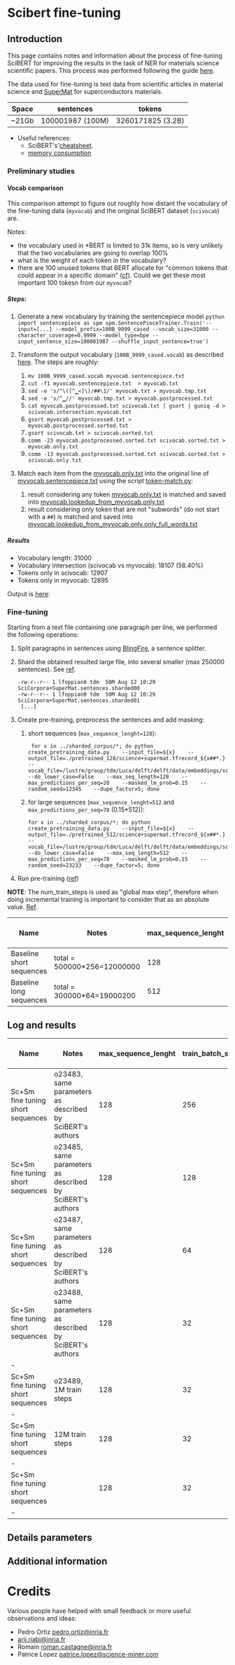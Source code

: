 # Scibert fine-tuning 

## Introduction

This page contains notes and information about the process of fine-tuning SciBERT for improving the results in the task of NER for materials science scientific papers. 
This process was performed following the guide [here](https://github.com/google-research/bert#pre-training-with-bert).

The data used for fine-tuning is text data from scientific articles in material science and [SuperMat](https://github.com/lfoppiano/SuperMat) for superconductors materials. 

| Space | sentences | tokens |
|-------|---|---|
| ~21Gb | 100001987 (100M) | 3260171825 (3.2B) |

- Useful references: 
  - SciBERT's'[cheatsheet](https://github.com/allenai/scibert/blob/master/scripts/cheatsheet.txt).
  - [memory consumption](https://github.com/google-research/bert#out-of-memory-issues) 

### Preliminary studies

#### Vocab comparison

This comparison attempt to figure out roughly how distant the vocabulary of the fine-tuning data (`myvocab`) and the original SciBERT dataset (`scivocab`) are. 

Notes: 
 - the vocabulary used in *BERT is limited to 31k items, so is very unlikely that the two vocabularies are going to overlap 100%
 - what is the weight of each token in the vocabulary? 
 - there are 100 unused tokens that BERT allocate for "common tokens that could appear in a specific domain" ([cf](https://github.com/allenai/scibert/issues/38#issuecomment-490520991)). Could we get these most important 100 tokesn from our `myvocab`?

##### Steps:

1. Generate a new vocabulary by training the sentencepiece model 
    ``
       python 
       import sentencepiece as spm
       spm.SentencePieceTrainer.Train('--input=[...] --model_prefix=100B_9999_cased --vocab_size=31000 --character_coverage=0.9999 --model_type=bpe --input_sentence_size=100001987 --shuffle_input_sentence=true')
    ``

2. Transform the output vocabulary (``100B_9999_cased.vocab``) as described [here](https://github.com/allenai/scibert/issues/38#issuecomment-488867883). The steps are roughly: 
   1. ``mv 100B_9999_cased.vocab myvocab.sentencepiece.txt``
   2. ``cut -f1 myvocab.sentencepiece.txt  > myvocab.txt``
   3. ``sed -e 's/^\([^▁<]\)/##\1/' myvocab.txt > myvocab.tmp.txt``
   4. ``sed -e 's/^▁//' myvocab.tmp.txt > myvocab.postprocessed.txt``
   5. ``cat myvocab.postprocessed.txt scivocab.txt | gsort | guniq -d > scivocab.intersection.myvocab.txt``
   6. ``gsort myvocab.postprocessed.txt > myvocab.postprocessed.sorted.txt``
   7. ``gsort scivocab.txt > scivocab.sorted.txt``
   8. ``comm -23 myvocab.postprocessed.sorted.txt scivocab.sorted.txt > myvocab.only.txt``
   9. ``comm -13 myvocab.postprocessed.sorted.txt scivocab.sorted.txt > scivocab.only.txt``

3. Match each item from the [myvocab.only.txt](vocab/myvocab.only.txt) into the original line of [myvocab.sentencepiece.txt](vocab/myvocab.sentencepiece.txt) using the script [token-match.py](token-match.py):
   1. result considering any token [myvocab.only.txt](vocab/myvocab.only.txt) is matched and saved into [myvocab.lookedup_from_myvocab.only.txt](vocab/myvocab.lookedup_from_myvocab.only.txt)
   2. result considering only token that are not "subwords" (do not start with a `##`) is matched and saved into  [myvocab.lookedup_from_myvocab.only.only_full_words.txt](vocab/myvocab.lookedup_from_myvocab.only.only_full_words.txt)

 

##### Results

- Vocabulary length: 31000
- Vocabulary intersection (scivocab vs myvocab): 18107 (58.40%)
- Tokens only in scivocab: 12907
- Tokens only in myvocab: 12895   

Output is [here](./vocab): 

### Fine-tuning

Starting from a text file containing one paragraph per line, we performed the following operations: 

1. Split paragraphs in sentences using [BlingFire](https://github.com/Microsoft/BlingFire), a sentence splitter. 
2. Shard the obtained resulted large file, into several smaller (max 250000 sentences). See [ref](https://github.com/google-research/bert/issues/117).
    ```
    -rw-r--r-- 1 lfoppian0 tdm  50M Aug 12 10:29 SciCorpora+SuperMat.sentences.sharded00
    -rw-r--r-- 1 lfoppian0 tdm  50M Aug 12 10:29 SciCorpora+SuperMat.sentences.sharded01
     [...]
    ```
3. Create pre-training, preprocess the sentences and add masking: 
   1. short sequences (`max_sequence_lenght=128`):
      ```
       for x in ../sharded_corpus/*; do python create_pretraining_data.py    --input_file=${x}    --output_file=./pretrained_128/science+supermat.tfrecord_${x##*.}   --vocab_file=/lustre/group/tdm/Luca/delft/delft/data/embeddings/scibert_scivocab_cased/vocab.txt    --do_lower_case=False    --max_seq_length=128    --max_predictions_per_seq=20    --masked_lm_prob=0.15    --random_seed=12345    --dupe_factor=5; done
      ```
   2. for large sequences (`max_sequence_lenght=512` and `max_predictions_per_seq=78` (0.15*512)):
       ```
       for x in ../sharded_corpus/*; do python create_pretraining_data.py    --input_file=${x}    --output_file=./pretrained_512/science+supermat.tfrecord_${x##*.}   --vocab_file=/lustre/group/tdm/Luca/delft/delft/data/embeddings/scibert_scivocab_cased/vocab.txt    --do_lower_case=False    --max_seq_length=512    --max_predictions_per_seq=78    --masked_lm_prob=0.15    --random_seed=23233    --dupe_factor=5; done
       ```
      
4. Run pre-training ([ref](https://github.com/google-research/bert#pre-training-tips-and-caveats))

**NOTE**: The num_train_steps is used as "global max step", therefore when doing incremental training is important to consider that as an absolute value. [Ref](https://github.com/google-research/bert/issues/632). 

| Name  | Notes | max_sequence_lenght | train_batch_size | num_train_steps | learning_rate | max_prediction_seq | init_checkpoint | Masked accuracy | Masked loss  | Next sentence accuracy | Next sentence loss |
|--------|--------- |------|---------|----|--------|--------|---- | ---- | ---- | --- | --- |
| Baseline short sequences | total = 500000*256=12000000 | 128 | 256 | 500000 |  1000 | 1e-4 | 20 | |
| Baseline long sequences |total = 300000*64=19000200  | 512 | 64 | 800000 |  100 | 1e-5 | 76 |  |

## Log and results 

| Name  | Notes | max_sequence_lenght | train_batch_size | num_train_steps | learning_rate | max_prediction_seq | init_checkpoint | Masked accuracy | Masked loss  | Next sentence accuracy | Next sentence loss |
|--------|--------- |------|---------|----|--------|--------|---- | ---- | ---- | --- | --- |
| Sc+Sm fine tuning short sequences | o23483, same parameters as described by SciBERT's authors |128 | 256 | 12000000 |  1000 | 1e-4 | 20 | OOM |
| Sc+Sm fine tuning short sequences | o23485, same parameters as described by SciBERT's authors |128 | 128 | 24000000 |  1000 | 1e-4 | 20 | OOM |
| Sc+Sm fine tuning short sequences | o23487, same parameters as described by SciBERT's authors |128 | 64 | 48000000 |  1000 | 1e-4 | 20 | OOM |
| Sc+Sm fine tuning short sequences | o23488, same parameters as described by SciBERT's authors |128 | 32 | 96000000 |  1000 | 1e-4 | 20 | TBD |
| - |
| Sc+Sm fine tuning short sequences | o23489, 1M train steps |128 | 32 | 1000000 |  1000 | 1e-4 | 20 | TBD |
| - |
| Sc+Sm fine tuning short sequences | 12M train steps |128 | 32 | 12000000 |  1000 | 1e-4 | 20 | TBD |
| - |
| Sc+Sm fine tuning short sequences |  | 128 | 32 | 96000000 |  1000 | 1e-5 | 20 | TBD |
| - |


## Details parameters 


## Additional information


# Credits

Various people have helped with small feedback or more useful observations and ideas: 

- Pedro Ortiz pedro.ortiz@inria.fr
- arij.riabi@inria.fr
- Romain roman.castagne@inria.fr
- Patrice Lopez patrice.lopez@science-miner.com

